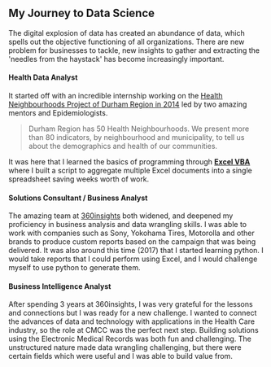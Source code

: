 ## **My Journey to Data Science**
The digital explosion of data has created an abundance of data, which spells out the objective functioning of all organizations. There are new problem for businesses to tackle, new insights to gather and extracting the 'needles from the haystack' has become increasingly important.  

#### **Health Data Analyst**
It started off with an incredible internship working on the [Health Neighbourhoods Project of Durham Region in 2014](https://www.durham.ca/en/health-and-wellness/health-neighbourhoods.aspx) led by two amazing mentors and Epidemiologists. 

> Durham Region has 50 Health Neighbourhoods. We present more than 80 indicators, by neighbourhood and municipality, to tell us about the demographics and health of our communities.

It was here that I learned the basics of programming through **[Excel VBA](https://docs.microsoft.com/en-us/office/vba/library-reference/concepts/getting-started-with-vba-in-office)** where I built a script to aggregate multiple Excel documents into a single spreadsheet saving weeks worth of work. 


#### **Solutions Consultant / Business Analyst**
The amazing team at [360insights](https://360insights.com/) both widened, and deepened my proficiency in business analysis and data wrangling skills. I was able to work with companies such as Sony, Yokohama Tires, Motorolla and other brands to produce custom reports based on the campaign that was being delivered. It was also around this time (2017) that I started learning python. I would take reports that I could perform using Excel, and I would challenge myself to use python to generate them. 



#### **Business Intelligence Analyst**
After spending 3 years at 360insights, I was very grateful for the lessons and connections but I was ready for a new challenge. I wanted to connect the advances of data and technology with applications in the Health Care industry, so the role at CMCC was the perfect next step. Building solutions using the Electronic Medical Records was both fun and challenging. The unstructured nature made data wrangling challenging, but there were certain fields which were useful and I was able to build value from. 
